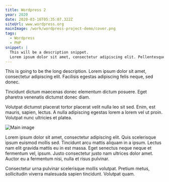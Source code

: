 ```yaml
---
title: Wordpress 2
year: 2020
date: 2020-03-16T05:35:07.322Z
siteUrl: www.wordpress.org
mainImage: /work/wordpress-project-demo/cover.png
tags:
  - Wordpress
  - PHP
snippet: |
  This will be a description snippet.
  Lorem ipsum dolor sit amet, consectetur adipiscing elit. Pellentesque maecenas turpis nunc purus dapibus mi molestie. Condimentum ut odio condimentum diam magna lobortis. Woop woop woop.
---
```


This is going to be the long description. Lorem ipsum dolor sit amet,
consectetur adipiscing elit. Facilisis egestas adipiscing felis neque,
sed donec.

Tincidunt dictum maecenas donec elementum dictum posuere. Eget pharetra
venenatis dictumst donec diam.

Volutpat dictumst placerat tortor placerat velit nulla leo sit sed.
Enim, est mauris, sapien, lectus. A nulla adipiscing egestas lorem a
lorem vel ut proin. Volutpat nunc ultricies et platea.

![Main image](/work/next-js-project-demo/main.png)

Lorem ipsum dolor sit amet, consectetur adipiscing elit. Quis
scelerisque ipsum euismod mollis sed. Tincidunt arcu mattis aliquam in a
ipsum. Lectus nam elit gravida mattis eu in est massa. Eget senectus
neque neque et fermentum vel, ipsum. Justo consectetur justo nam
ultrices dolor amet. Auctor eu a fermentum nisi, nulla et risus
pulvinar.

Consectetur urna pulvinar scelerisque mollis volutpat. Pretium metus,
sollicitudin viverra malesuada sapien tincidunt. Volutpat quam.
